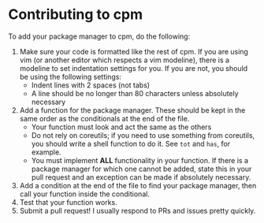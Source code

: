 # Contributing to cpm

To add your package manager to cpm, do the following:

1. Make sure your code is formatted like the rest of cpm. If you are using vim
   (or another editor which respects a vim modeline), there is a modeline to set
   indentation settings for you. If you are not, you should be using the
   following settings:
    - Indent lines with 2 spaces (not tabs)
    - A line should be no longer than 80 characters unless absolutely necessary
2. Add a function for the package manager. These should be kept in the same
   order as the conditionals at the end of the file.
    - Your function must look and act the same as the others
    - Do not rely on coreutils; if you need to use something from coreutils, you
      should write a shell function to do it. See `tot` and `has`, for example.
    - You must implement **ALL** functionality in your function. If there is a
      package manager for which one cannot be added, state this in your pull
      request and an exception can be made if absolutely necessary.
3. Add a condition at the end of the file to find your package manager, then
   call your function inside the conditional.
4. Test that your function works.
5. Submit a pull request! I usually respond to PRs and issues pretty quickly.
